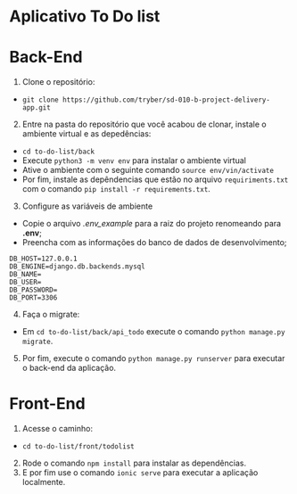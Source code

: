 # Aplicativo To Do list

# Back-End
1. Clone o repositório:
- `git clone https://github.com/tryber/sd-010-b-project-delivery-app.git`
2. Entre na pasta do repositório que você acabou de clonar, instale o ambiente virtual e as depedências:
  - `cd to-do-list/back`
  - Execute `python3 -m venv env` para instalar o ambiente virtual
  - Ative o ambiente com o seguinte comando `source env/vin/activate`
  - Por fim, instale as depêndencias que estão no arquivo `requiriments.txt` com o comando `pip install -r requirements.txt`.
3. Configure as variáveis de ambiente
  - Copie o arquivo _.env_example_ para a raiz do projeto renomeando para **.env**;
  - Preencha com as informações do banco de dados de desenvolvimento;

  ```
  DB_HOST=127.0.0.1
  DB_ENGINE=django.db.backends.mysql
  DB_NAME=
  DB_USER=
  DB_PASSWORD=
  DB_PORT=3306
  ```
4. Faça o migrate:
- Em `cd to-do-list/back/api_todo` execute o comando `python manage.py migrate`.
5. Por fim, execute o comando `python manage.py runserver` para executar o back-end da aplicação.

# Front-End
1. Acesse o caminho:
  - `cd to-do-list/front/todolist`
2. Rode o comando `npm install` para instalar as dependências.
3. E por fim use o comando `ionic serve` para executar a aplicação localmente.

